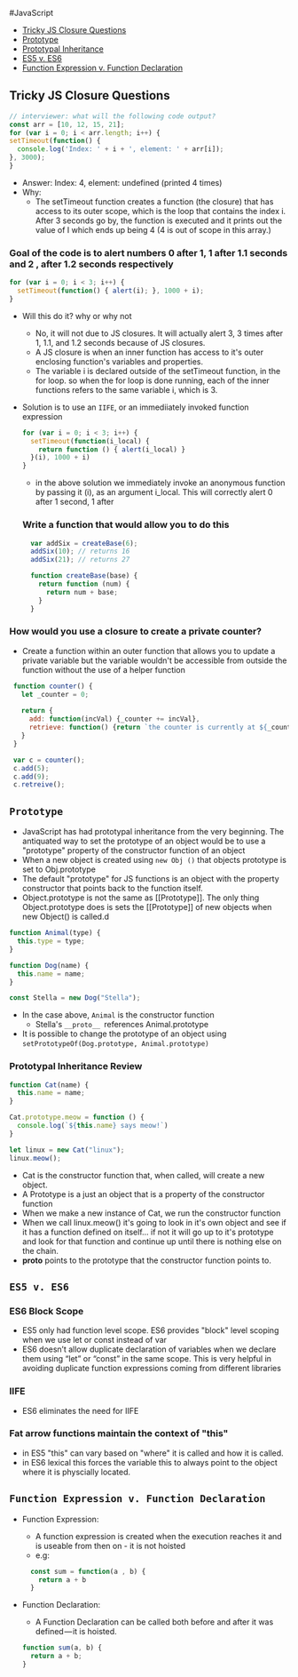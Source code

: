 #JavaScript  
* [Tricky JS Closure Questions](#tricky-js-closure-questions)
* [Prototype](#prototype)
* [Prototypal Inheritance](#prototypal-inheritance-review)
* [ES5 v. ES6](#es5-v-es6)
* [Function Expression v. Function Declaration](#function-expression-v-function-declaration)

## Tricky JS Closure Questions
```js
// interviewer: what will the following code output?
const arr = [10, 12, 15, 21];
for (var i = 0; i < arr.length; i++) {
setTimeout(function() {
  console.log('Index: ' + i + ', element: ' + arr[i]);
}, 3000);
}
```
* Answer: Index: 4, element: undefined (printed 4 times)
* Why:
  * The setTimeout function creates a function (the closure) that has access to its outer scope, which is the loop that contains the index i. After 3 seconds go by, the function is executed and it prints out the value of I which ends up being 4 (4 is out of scope in this array.)

###  Goal of the code is to alert numbers 0 after 1, 1 after 1.1 seconds and 2 , after 1.2 seconds respectively

```js
for (var i = 0; i < 3; i++) {
  setTimeout(function() { alert(i); }, 1000 + i);
}
```
* Will this do it? why or why not
  * No, it will not due to JS closures. It will actually alert 3, 3 times after 1, 1.1, and 1.2 seconds because of JS closures.
  * A JS closure is when an inner function has access to it's outer enclosing function's variables and properties.
  * The variable i is declared outside of the setTimeout function, in the for loop. so when the for loop is done running, each of the inner functions refers to the same variable i, which is 3.
* Solution is to use an `IIFE`, or an immediiately invoked function expression
  ```js
  for (var i = 0; i < 3; i++) {
    setTimeout(function(i_local) {
      return function () { alert(i_local) }
    }(i), 1000 + i)
  }
  ```
  * in the above solution we immediately invoke an anonymous function by passing it (i), as an argument i_local. This will correctly alert 0 after 1 second, 1 after

  ### Write a function that would allow you to do this 
  
  ```js
    var addSix = createBase(6);
    addSix(10); // returns 16
    addSix(21); // returns 27
  ```

  ```js
    function createBase(base) {
      return function (num) {
        return num + base;
      }
    }
  ```

### How would you use a closure to create a private counter?
 * Create a function within an outer function that allows you to update a private variable but the variable wouldn't be accessible from outside the function without the use of a helper function
 ```js
  function counter() {
    let _counter = 0;
    
    return {
      add: function(incVal) {_counter += incVal},
      retrieve: function() {return `the counter is currently at ${_counter}`}
    }
  }

  var c = counter();
  c.add(5); 
  c.add(9);
  c.retreive();
 ```

 ## `Prototype`
  * JavaScript has had prototypal inheritance from the very beginning. The antiquated way
  to set the prototype of an object would be to use a "prototype" property of the constructor function of an object
  * When a new object is created using `new Obj ()` that objects prototype is set to Obj.prototype
  * The default "prototype" for JS functions is an object with the property constructor that points back to the function itself.
  * Object.prototype is not the same as [[Prototype]]. The only thing Object.prototype does is sets the [[Prototype]] of new objects when new Object() is called.d
  ``` js
  function Animal(type) {
    this.type = type;
  }

  function Dog(name) {
    this.name = name;
  }

  const Stella = new Dog("Stella");
  ```
  * In the case above, `Animal` is the constructor function
    * Stella's `__proto__ `references Animal.prototype
  * It is possible to change the prototype of an object using `setPrototypeOf(Dog.prototype, Animal.prototype)`

  ### Prototypal Inheritance Review
  ```js
  function Cat(name) {
    this.name = name;
  }

  Cat.prototype.meow = function () {
    console.log(`${this.name} says meow!`)
  }

  let linux = new Cat("linux");
  linux.meow();
  ```

  * Cat is the constructor function that, when called, will create a new object.
  * A Prototype is a just an object that is a property of the constructor function
  * When we make a new instance of Cat, we run the constructor function
  * When we call linux.meow() it's going to look in it's own object and see if it has a function defined on itself... if not it will go up to it's prototype and look for that function and continue up until there is nothing else on the chain.
  * __proto__ points to the prototype that the constructor function points to. 

## `ES5 v. ES6`
  ### ES6 Block Scope
  * ES5 only had function level scope. ES6 provides "block" level scoping when we use let or const instead of var
  * ES6 doesn’t allow duplicate declaration of variables when we declare them using “let” or “const” in the same scope. This is very helpful in avoiding duplicate function expressions coming from different libraries
  
  ### IIFE
  * ES6 eliminates the need for IIFE

  ### Fat arrow functions maintain the context of "this"
  * in ES5 "this" can vary based on "where" it is called and how it is called.
  * in ES6 lexical this forces the variable this to always point to the object where it is physcially located.

## `Function Expression v. Function Declaration`
  * Function Expression: 
    * A function expression is created when the execution reaches it and is useable from then on - it is not hoisted
    * e.g: 
    ```js
      const sum = function(a , b) {
        return a + b
      }
    ```  
  
  * Function Declaration:
    * A Function Declaration can be called both before and after it was defined — it is hoisted.
    ```js
    function sum(a, b) {
      return a + b;
    }
    ```
  